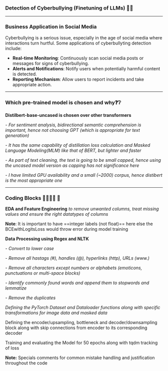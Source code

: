 ### Detection of Cyberbullying (Finetuning of LLMs) 🤬😠
___

### Business Application in Social Media
Cyberbullying is a serious issue, especially in the age of social media where interactions turn hurtful. Some applications of cyberbullyting detection include:

- **Real-time Monitoring**: Continuously scan social media posts or messages for signs of cyberbullying.
- **Alerts and Notifications**: Notify users when potentially harmful content is detected.
- **Reporting Mechanism**: Allow users to report incidents and take appropriate action.
___

### Which pre-trained model is chosen and why❓❔

**Distilbert-base-uncased is chosen over other transformers**

*- For sentiment analysis, bidirectional semantic comprehension is important, hence not choosing GPT (which is appropriate for text generation)*

*- It has the same capability of distillation loss calculation and Masked Language Modeling(MLM) like that of BERT, but lighter and faster*

*- As part of text cleaning, the text is going to be small capped, hence using the uncased model version as capping has not significance here*

*- I have limited GPU availability and a small (~2000) corpus, hence distibert is the most appropriate one*


___

### Coding Blocks 👩‍💻👩‍💻 💬

**EDA and Feature Engineering** *to remove unwanted columns, treat missing values and ensure the right datatypes of columns*

**Note**: It is important to have ==integer labels (not float)== here else the BCEwithLogitsLoss would throw error during model training


**Data Processing using Regex and NLTK**

*- Convert to lower case*
  
*- Remove all hastags (#), handles (@), hyperlinks (http), URLs (www.)*
  
*- Remove all characters except numbers or alphabets (emoticons, punctuations or multi-space blocks)*
  
*- Identify commonly found words and append them to stopwords and lemmatize*

*- Remove the duplicates*

*Defining the PyTorch Dataset and Dataloader functions along with specific transformations for image data and masked data*

Defining the encoder/upsampling, bottleneck and decoder/downsampling block along with skip connections from encoder to its corresponding decoder

Training and evaluating the Model for 50 epochs along with tqdm tracking of loss

**Note:** Specials comments for common mistake handling and justification throughout the code

